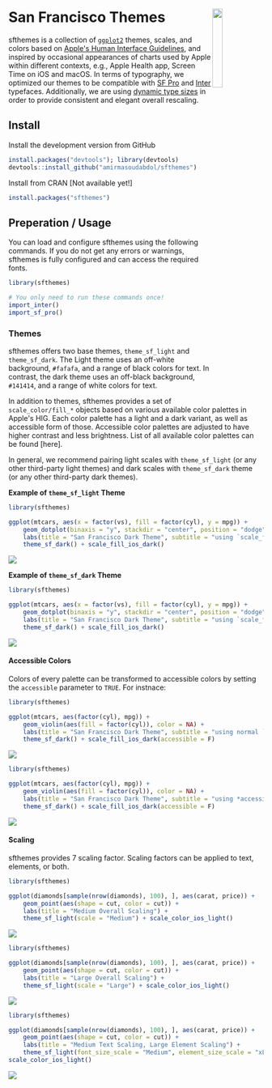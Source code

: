 # San Francisco Themes <img src="man/figures/logo.png" width="20%" align="right"/>

sfthemes is a collection of [`ggplot2`](https://ggplot2.tidyverse.org) themes, scales, and colors based on [Apple's Human Interface Guidelines](https://developer.apple.com/design/human-interface-guidelines/), and inspired by occasional appearances of charts used by Apple within different contexts, e.g., Apple Health app, Screen Time on iOS and macOS. In terms of typography, we optimized our themes to be compatible with [SF Pro](https://developer.apple.com/fonts/) and [Inter](https://rsms.me/inter/) typefaces. Additionally, we are using [dynamic type sizes](https://developer.apple.com/design/human-interface-guidelines/ios/visual-design/typography/) in order to provide consistent and elegant overall rescaling.

## Install

Install the development version from GitHub
```R
install.packages("devtools"); library(devtools)
devtools::install_github("amirmasoudabdol/sfthemes")
```

Install from CRAN [Not available yet!]
```R
install.packages("sfthemes")
```

## Preperation / Usage

You can load and configure sfthemes using the following commands. If you do not get any errors or warnings, sfthemes is fully configured and can access the required fonts.

```R
library(sfthemes)

# You only need to run these commands once!
import_inter()
import_sf_pro()
```

### Themes

sfthemes offers two base themes, `theme_sf_light` and `theme_sf_dark`. The Light theme uses an off-white background, `#fafafa`, and a range of black colors for text. In contrast, the dark theme uses an off-black background, `#141414`, and a range of white colors for text.

In addition to themes, sfthemes provides a set of `scale_color/fill_*` objects based on various available color palettes in Apple's HIG. Each color palette has a light and a dark variant, as well as accessible form of those. Accessible color palettes are adjusted to have higher contrast and less brightness. List of all available color palettes can be found [here].

In general, we recommend pairing light scales with `theme_sf_light` (or any other third-party light themes) and dark scales with `theme_sf_dark` theme (or any other third-party dark themes). 

**Example of `theme_sf_light` Theme**

```R
library(sfthemes)

ggplot(mtcars, aes(x = factor(vs), fill = factor(cyl), y = mpg)) +
    geom_dotplot(binaxis = "y", stackdir = "center", position = "dodge", color = NA) +
    labs(title = "San Francisco Dark Theme", subtitle = "using `scale_fill_ios_dark`") +
    theme_sf_dark() + scale_fill_ios_dark()
```

![](man/figures/theme_sf_light_readme_sample.png)

**Example of `theme_sf_dark` Theme**

```R
library(sfthemes)

ggplot(mtcars, aes(x = factor(vs), fill = factor(cyl), y = mpg)) +
    geom_dotplot(binaxis = "y", stackdir = "center", position = "dodge", color = NA) +
    labs(title = "San Francisco Dark Theme", subtitle = "using `scale_fill_ios_dark`") +
    theme_sf_dark() + scale_fill_ios_dark()
```

![](man/figures/theme_sf_dark_readme_sample.png)


#### Accessible Colors

Colors of every palette can be transformed to accessible colors by setting the `accessible` parameter to `TRUE`. For instnace:

```R
library(sfthemes)

ggplot(mtcars, aes(factor(cyl), mpg)) +
    geom_violin(aes(fill = factor(cyl)), color = NA) +
    labs(title = "San Francisco Dark Theme", subtitle = "using normal `scale_fill_ios_dark`") +
    theme_sf_dark() + scale_fill_ios_dark(accessible = F)
```

![](man/figures/theme_sf_dark_readme_violin.png)

```R
library(sfthemes)

ggplot(mtcars, aes(factor(cyl), mpg)) +
    geom_violin(aes(fill = factor(cyl)), color = NA) +
    labs(title = "San Francisco Dark Theme", subtitle = "using *accessible* `scale_fill_ios_dark`") +
    theme_sf_dark() + scale_fill_ios_dark(accessible = F)
```

![](man/figures/theme_sf_dark_readme_violin_accessible.png)

#### Scaling

sfthemes provides 7 scaling factor. Scaling factors can be applied to text, elements, or both.

```R
library(sfthemes)

ggplot(diamonds[sample(nrow(diamonds), 100), ], aes(carat, price)) +
    geom_point(aes(shape = cut, color = cut)) +
    labs(title = "Medium Overall Scaling") +
    theme_sf_light(scale = "Medium") + scale_color_ios_light()
```

![](man/figures/theme_sf_light_readme_medium_overall.png)

```R
library(sfthemes)

ggplot(diamonds[sample(nrow(diamonds), 100), ], aes(carat, price)) +
    geom_point(aes(shape = cut, color = cut)) +
    labs(title = "Large Overall Scaling") +
    theme_sf_light(scale = "Large") + scale_color_ios_light()
```

![](man/figures/theme_sf_light_readme_large_overall.png)

```R
library(sfthemes)

ggplot(diamonds[sample(nrow(diamonds), 100), ], aes(carat, price)) +
    geom_point(aes(shape = cut, color = cut)) +
    labs(title = "Medium Text Scaling, Large Element Scaling") +
    theme_sf_light(font_size_scale = "Medium", element_size_scale = "xLarge") + 
scale_color_ios_light()
```

![](man/figures/theme_sf_light_readme_medium_text_large_element.png)

